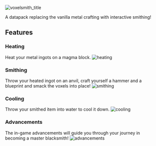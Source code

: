 ![voxelsmith_title](https://github.com/Hexuar/VoxelSmith/assets/97542759/85dea17a-cb91-40f8-86ad-fb0ecf62cb5b)

A datapack replacing the vanilla metal crafting with interactive smithing!

## Features

### Heating
Heat your metal ingots on a magma block.
![heating](https://github.com/Hexuar/VoxelSmith/assets/97542759/58a1db2e-dd14-4309-9b0e-f396787632d9)


### Smithing
Throw your heated ingot on an anvil, craft yourself a hammer and a blueprint and smack the voxels into place!
![smithing](https://github.com/Hexuar/VoxelSmith/assets/97542759/3751fd1e-50d6-46b8-90f7-828418ca3d4f)

### Cooling
Throw your smithed item into water to cool it down.
![cooling](https://github.com/Hexuar/VoxelSmith/assets/97542759/8cf1be8e-0290-4b74-ae70-8bca39f6a0f7)

### Advancements
The in-game advancements will guide you through your journey in becoming a master blacksmith!
![advancements](https://github.com/Hexuar/VoxelSmith/assets/97542759/bae4bd21-cd96-4647-ab2d-fd4894623616)
